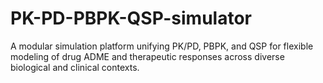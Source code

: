 # PK-PD-PBPK-QSP-simulator
A modular simulation platform unifying PK/PD, PBPK, and QSP for flexible modeling of drug ADME and therapeutic responses across diverse biological and clinical contexts.
